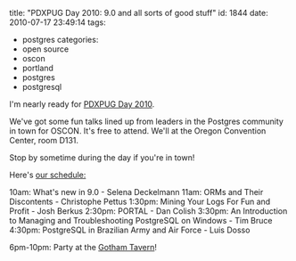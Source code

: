 title: "PDXPUG Day 2010: 9.0 and all sorts of good stuff"
id: 1844
date: 2010-07-17 23:49:14
tags: 
- postgres
categories: 
- open source
- oscon
- portland
- postgres
- postgresql

I'm nearly ready for [PDXPUG Day 2010](http://wiki.postgresql.org/wiki/PDXPUGDay2010).

We've got some fun talks lined up from leaders in the Postgres community in town for OSCON. It's free to attend.  We'll at the Oregon Convention Center, room D131.

Stop by sometime during the day if you're in town!

Here's [our schedule:](http://wiki.postgresql.org/wiki/PDXPUGDay2010) 

10am: What's new in 9.0 - Selena Deckelmann 
11am: ORMs and Their Discontents - Christophe Pettus
1:30pm:	 Mining Your Logs For Fun and Profit - Josh Berkus
2:30pm:	 PORTAL - Dan Colish
3:30pm:	 An Introduction to Managing and Troubleshooting PostgreSQL on Windows - Tim Bruce
4:30pm:	 PostgreSQL in Brazilian Army and Air Force - Luis Dosso

6pm-10pm: Party at the [Gotham Tavern](http://www.gothamtavern.com/)!
